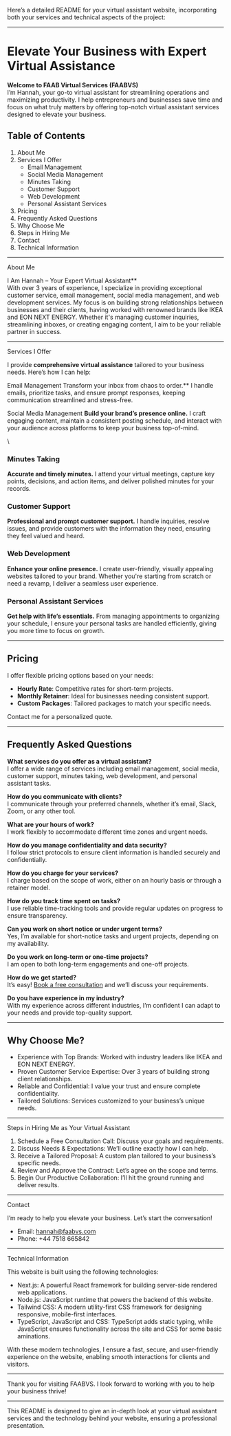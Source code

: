 Here’s a detailed README for your virtual assistant website, incorporating both your services and technical aspects of the project:

---

# Elevate Your Business with Expert Virtual Assistance

**Welcome to FAAB Virtual Services (FAABVS)**  
I’m Hannah, your go-to virtual assistant for streamlining operations and maximizing productivity. I help entrepreneurs and businesses save time and focus on what truly matters by offering top-notch virtual assistant services designed to elevate your business.

## Table of Contents
1. About Me
2. Services I Offer
   - Email Management
   - Social Media Management
   - Minutes Taking
   - Customer Support
   - Web Development
   - Personal Assistant Services
3. Pricing
4. Frequently Asked Questions
5. Why Choose Me
6. Steps in Hiring Me
7. Contact
8. Technical Information

---

About Me

I Am Hannah – Your Expert Virtual Assistant**  
With over 3 years of experience, I specialize in providing exceptional customer service, email management, social media management, and web development services. My focus is on building strong relationships between businesses and their clients, having worked with renowned brands like IKEA and EON NEXT ENERGY. Whether it's managing customer inquiries, streamlining inboxes, or creating engaging content, I aim to be your reliable partner in success.

---

Services I Offer

I provide **comprehensive virtual assistance** tailored to your business needs. Here’s how I can help:

Email Management
Transform your inbox from chaos to order.** I handle emails, prioritize tasks, and ensure prompt responses, keeping communication streamlined and stress-free.



Social Media Management
**Build your brand’s presence online.** I craft engaging content, maintain a consistent posting schedule, and interact with your audience across platforms to keep your business top-of-mind.

\

### Minutes Taking
**Accurate and timely minutes.** I attend your virtual meetings, capture key points, decisions, and action items, and deliver polished minutes for your records.



### Customer Support
**Professional and prompt customer support.** I handle inquiries, resolve issues, and provide customers with the information they need, ensuring they feel valued and heard.



### Web Development
**Enhance your online presence.** I create user-friendly, visually appealing websites tailored to your brand. Whether you're starting from scratch or need a revamp, I deliver a seamless user experience.



### Personal Assistant Services
**Get help with life’s essentials.** From managing appointments to organizing your schedule, I ensure your personal tasks are handled efficiently, giving you more time to focus on growth.

---

## Pricing

I offer flexible pricing options based on your needs:
- **Hourly Rate**: Competitive rates for short-term projects.
- **Monthly Retainer**: Ideal for businesses needing consistent support.
- **Custom Packages**: Tailored packages to match your specific needs.

Contact me for a personalized quote.

---

## Frequently Asked Questions

**What services do you offer as a virtual assistant?**  
I offer a wide range of services including email management, social media, customer support, minutes taking, web development, and personal assistant tasks.

**How do you communicate with clients?**  
I communicate through your preferred channels, whether it’s email, Slack, Zoom, or any other tool.

**What are your hours of work?**  
I work flexibly to accommodate different time zones and urgent needs.

**How do you manage confidentiality and data security?**  
I follow strict protocols to ensure client information is handled securely and confidentially.

**How do you charge for your services?**  
I charge based on the scope of work, either on an hourly basis or through a retainer model.

**How do you track time spent on tasks?**  
I use reliable time-tracking tools and provide regular updates on progress to ensure transparency.

**Can you work on short notice or under urgent terms?**  
Yes, I’m available for short-notice tasks and urgent projects, depending on my availability.

**Do you work on long-term or one-time projects?**  
I am open to both long-term engagements and one-off projects.

**How do we get started?**  
It’s easy! [Book a free consultation](#) and we’ll discuss your requirements.

**Do you have experience in my industry?**  
With my experience across different industries, I’m confident I can adapt to your needs and provide top-quality support.

---

## Why Choose Me?

- Experience with Top Brands: 
    Worked with industry leaders like IKEA and EON NEXT ENERGY.
- Proven Customer Service Expertise: 
    Over 3 years of building strong client relationships.
- Reliable and Confidential: 
    I value your trust and ensure complete confidentiality.
- Tailored Solutions: Services customized to your business’s unique needs.

---

Steps in Hiring Me as Your Virtual Assistant

1. Schedule a Free Consultation Call: Discuss your goals and requirements.
2. Discuss Needs & Expectations: We’ll outline exactly how I can help.
3. Receive a Tailored Proposal: A custom plan tailored to your business’s specific needs.
4. Review and Approve the Contract: Let’s agree on the scope and terms.
5. Begin Our Productive Collaboration: I’ll hit the ground running and deliver results.

---

Contact

I’m ready to help you elevate your business. Let’s start the conversation!

- Email: hannah@faabvs.com
- Phone: +44 7518 665842

---

Technical Information

This website is built using the following technologies:

- Next.js: A powerful React framework for building server-side rendered web applications.
- Node.js: JavaScript runtime that powers the backend of this website.
- Tailwind CSS: A modern utility-first CSS framework for designing responsive, mobile-first interfaces.
- TypeScript, JavaScript and CSS: TypeScript adds static typing, while JavaScript ensures functionality across the site and CSS for some basic aminations.

With these modern technologies, I ensure a fast, secure, and user-friendly experience on the website, enabling smooth interactions for clients and visitors.

---

Thank you for visiting FAABVS. I look forward to working with you to help your business thrive!

--- 

This README is designed to give an in-depth look at your virtual assistant services and the technology behind your website, ensuring a professional presentation. 